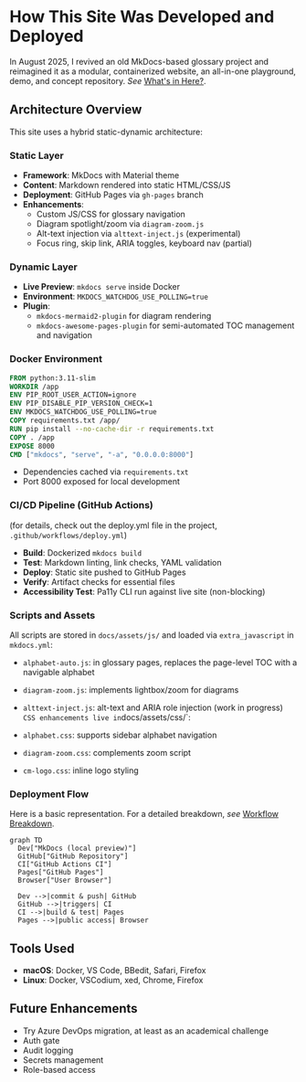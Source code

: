 # How This Site Was Developed and Deployed

In August 2025, I revived an old MkDocs-based glossary project and reimagined it as a modular, containerized website, an all-in-one playground, demo, and concept repository. *See* [What's in Here?](whatsinhere.md).

## Architecture Overview

This site uses a hybrid static-dynamic architecture:

### Static Layer

- **Framework**: MkDocs with Material theme
- **Content**: Markdown rendered into static HTML/CSS/JS
- **Deployment**: GitHub Pages via `gh-pages` branch
- **Enhancements**:
    - Custom JS/CSS for glossary navigation
    - Diagram spotlight/zoom via `diagram-zoom.js`
    - Alt-text injection via `alttext-inject.js` (experimental)
    - Focus ring, skip link, ARIA toggles, keyboard nav (partial)

### Dynamic Layer

- **Live Preview**: `mkdocs serve` inside Docker
- **Environment**: `MKDOCS_WATCHDOG_USE_POLLING=true`
- **Plugin**:
    - `mkdocs-mermaid2-plugin` for diagram rendering  
    - `mkdocs-awesome-pages-plugin` for semi-automated TOC management and navigation

### Docker Environment

```dockerfile
FROM python:3.11-slim
WORKDIR /app
ENV PIP_ROOT_USER_ACTION=ignore
ENV PIP_DISABLE_PIP_VERSION_CHECK=1
ENV MKDOCS_WATCHDOG_USE_POLLING=true
COPY requirements.txt /app/
RUN pip install --no-cache-dir -r requirements.txt
COPY . /app
EXPOSE 8000
CMD ["mkdocs", "serve", "-a", "0.0.0.0:8000"]
```

- Dependencies cached via `requirements.txt`
- Port 8000 exposed for local development

### CI/CD Pipeline (GitHub Actions)

(for details, check out the deploy.yml file in the project, `.github/workflows/deploy.yml`)

- **Build**: Dockerized `mkdocs build`
- **Test**: Markdown linting, link checks, YAML validation
- **Deploy**: Static site pushed to GitHub Pages
- **Verify**: Artifact checks for essential files
- **Accessibility Test**: Pa11y CLI run against live site (non-blocking)

### Scripts and Assets

All scripts are stored in `docs/assets/js/` and loaded via `extra_javascript` in `mkdocs.yml`:

- `alphabet-auto.js`: in glossary pages, replaces the page-level TOC with a navigable alphabet
- `diagram-zoom.js`: implements lightbox/zoom for diagrams
- `alttext-inject.js`: alt-text and ARIA role injection (work in progress)
`
CSS enhancements live in `docs/assets/css/`:

- `alphabet.css`: supports sidebar alphabet navigation
- `diagram-zoom.css`: complements zoom script
- `cm-logo.css`: inline logo styling

### Deployment Flow

Here is a basic representation. For a detailed breakdown, *see* [Workflow Breakdown](about-sitedev-breakdown.md).

```mermaid
graph TD
  Dev["MkDocs (local preview)"]
  GitHub["GitHub Repository"]
  CI["GitHub Actions CI"]
  Pages["GitHub Pages"]
  Browser["User Browser"]

  Dev -->|commit & push| GitHub
  GitHub -->|triggers| CI
  CI -->|build & test| Pages
  Pages -->|public access| Browser
```

## Tools Used

- **macOS**: Docker, VS Code, BBedit, Safari, Firefox
- **Linux**: Docker, VSCodium, xed, Chrome, Firefox

## Future Enhancements

- Try Azure DevOps migration, at least as an academical challenge
- Auth gate
- Audit logging
- Secrets management
- Role-based access
  